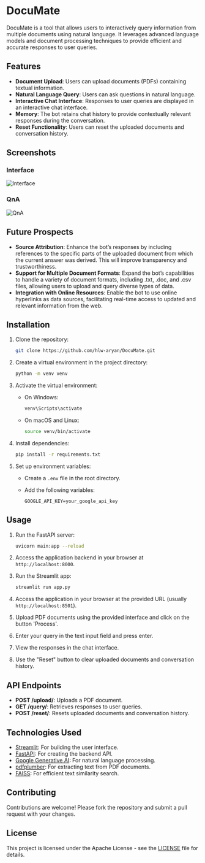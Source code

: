 # DocuMate

DocuMate is a tool that allows users to interactively query information from multiple documents using natural language. It leverages advanced language models and document processing techniques to provide efficient and accurate responses to user queries.

## Features

- **Document Upload**: Users can upload documents (PDFs) containing textual information.
- **Natural Language Query**: Users can ask questions in natural language.
- **Interactive Chat Interface**: Responses to user queries are displayed in an interactive chat interface.
- **Memory**: The bot retains chat history to provide contextually relevant responses during the conversation.
- **Reset Functionality**: Users can reset the uploaded documents and conversation history.

## Screenshots

### Interface
![Interface](https://github.com/hlw-aryan/DocuMate/assets/134946530/76262f93-ba02-4d36-a416-77632d78bf85)

### QnA
![QnA](https://github.com/hlw-aryan/DocuMate/assets/134946530/aadcf654-4a79-4cb2-b2fc-18b6fe34ecac)

## Future Prospects

- **Source Attribution**: Enhance the bot’s responses by including references to the specific parts of the uploaded document from which the current answer was derived. This will improve transparency and trustworthiness.
- **Support for Multiple Document Formats**: Expand the bot’s capabilities to handle a variety of document formats, including .txt, .doc, and .csv files, allowing users to upload and query diverse types of data.
- **Integration with Online Resources**: Enable the bot to use online hyperlinks as data sources, facilitating real-time access to updated and relevant information from the web.

## Installation

1. Clone the repository:

    ```bash
    git clone https://github.com/hlw-aryan/DocuMate.git
    ```

2. Create a virtual environment in the project directory:

    ```bash
    python -m venv venv
    ```

3. Activate the virtual environment:

    - On Windows:

        ```bash
        venv\Scripts\activate
        ```

    - On macOS and Linux:

        ```bash
        source venv/bin/activate
        ```

4. Install dependencies:

    ```bash
    pip install -r requirements.txt
    ```

5. Set up environment variables:

    - Create a `.env` file in the root directory.
    - Add the following variables:

        ```
        GOOGLE_API_KEY=your_google_api_key
        ```

## Usage

1. Run the FastAPI server:

    ```bash
    uvicorn main:app --reload
    ```

2. Access the application backend in your browser at `http://localhost:8000`.

3. Run the Streamlit app:

    ```bash
    streamlit run app.py
    ```

3. Access the application in your browser at the provided URL (usually `http://localhost:8501`).

4. Upload PDF documents using the provided interface and click on the button 'Process'.

5. Enter your query in the text input field and press enter.

6. View the responses in the chat interface.

7. Use the "Reset" button to clear uploaded documents and conversation history.

## API Endpoints

- **POST /upload/**: Uploads a PDF document.
- **GET /query/**: Retrieves responses to user queries.
- **POST /reset/**: Resets uploaded documents and conversation history.

## Technologies Used

- [Streamlit](https://streamlit.io/): For building the user interface.
- [FastAPI](https://fastapi.tiangolo.com/): For creating the backend API.
- [Google Generative AI](https://github.com/microsoft/GENAI): For natural language processing.
- [pdfplumber](https://github.com/jsvine/pdfplumber): For extracting text from PDF documents.
- [FAISS](https://github.com/facebookresearch/faiss): For efficient text similarity search.

## Contributing

Contributions are welcome! Please fork the repository and submit a pull request with your changes.

## License

This project is licensed under the Apache License - see the [LICENSE](https://github.com/hlw-aryan/DocuMate?tab=Apache-2.0-1-ov-file#) file for details.
